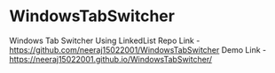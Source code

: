 # WindowsTabSwitcher
Windows Tab Switcher Using LinkedList
Repo Link - https://github.com/neeraj15022001/WindowsTabSwitcher
Demo Link - https://neeraj15022001.github.io/WindowsTabSwitcher/